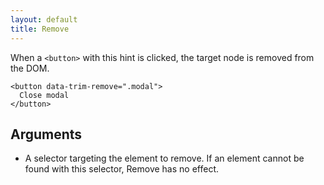 ```yaml
---
layout: default
title: Remove
---
```


When a `<button>` with this hint is clicked, the target node is removed from the DOM.

    <button data-trim-remove=".modal">
      Close modal
    </button>

## Arguments

- A selector targeting the element to remove. If an element cannot be found with this selector, Remove has no effect.


